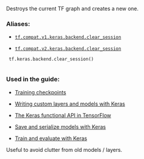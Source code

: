Destroys the current TF graph and creates a new one.



### Aliases:

- [ `tf.compat.v1.keras.backend.clear_session` ](/api_docs/python/tf/keras/backend/clear_session)

- [ `tf.compat.v2.keras.backend.clear_session` ](/api_docs/python/tf/keras/backend/clear_session)



```
 tf.keras.backend.clear_session()
 
```



### Used in the guide:

- [Training checkpoints](https://tensorflow.google.cn/guide/checkpoint)

- [Writing custom layers and models with Keras](https://tensorflow.google.cn/guide/keras/custom_layers_and_models)

- [The Keras functional API in TensorFlow](https://tensorflow.google.cn/guide/keras/functional)

- [Save and serialize models with Keras](https://tensorflow.google.cn/guide/keras/save_and_serialize)

- [Train and evaluate with Keras](https://tensorflow.google.cn/guide/keras/train_and_evaluate)

Useful to avoid clutter from old models / layers.

